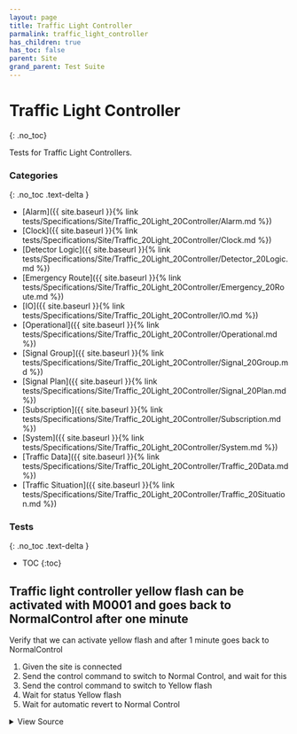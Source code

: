 ```yaml
---
layout: page
title: Traffic Light Controller
parmalink: traffic_light_controller
has_children: true
has_toc: false
parent: Site
grand_parent: Test Suite
---
```


# Traffic Light Controller
{: .no_toc}

Tests for Traffic Light Controllers.

### Categories
{: .no_toc .text-delta }
- [Alarm]({{ site.baseurl }}{% link tests/Specifications/Site/Traffic_20Light_20Controller/Alarm.md %})
- [Clock]({{ site.baseurl }}{% link tests/Specifications/Site/Traffic_20Light_20Controller/Clock.md %})
- [Detector Logic]({{ site.baseurl }}{% link tests/Specifications/Site/Traffic_20Light_20Controller/Detector_20Logic.md %})
- [Emergency Route]({{ site.baseurl }}{% link tests/Specifications/Site/Traffic_20Light_20Controller/Emergency_20Route.md %})
- [IO]({{ site.baseurl }}{% link tests/Specifications/Site/Traffic_20Light_20Controller/IO.md %})
- [Operational]({{ site.baseurl }}{% link tests/Specifications/Site/Traffic_20Light_20Controller/Operational.md %})
- [Signal Group]({{ site.baseurl }}{% link tests/Specifications/Site/Traffic_20Light_20Controller/Signal_20Group.md %})
- [Signal Plan]({{ site.baseurl }}{% link tests/Specifications/Site/Traffic_20Light_20Controller/Signal_20Plan.md %})
- [Subscription]({{ site.baseurl }}{% link tests/Specifications/Site/Traffic_20Light_20Controller/Subscription.md %})
- [System]({{ site.baseurl }}{% link tests/Specifications/Site/Traffic_20Light_20Controller/System.md %})
- [Traffic Data]({{ site.baseurl }}{% link tests/Specifications/Site/Traffic_20Light_20Controller/Traffic_20Data.md %})
- [Traffic Situation]({{ site.baseurl }}{% link tests/Specifications/Site/Traffic_20Light_20Controller/Traffic_20Situation.md %})

### Tests
{: .no_toc .text-delta }

- TOC
{:toc}

## Traffic light controller yellow flash can be activated with M0001 and goes back to NormalControl after one minute

Verify that we can activate yellow flash and after 1 minute goes back to NormalControl

1. Given the site is connected
2. Send the control command to switch to Normal Control, and wait for this
2. Send the control command to switch to Yellow flash
3. Wait for status Yellow flash
5. Wait for automatic revert to Normal Control

<details markdown="block">
  <summary>
     View Source
  </summary>
```ruby
Validator::Site.connected do |task,supervisor,site|
  prepare task, site
  switch_normal_control
  minutes = 1
  switch_yellow_flash timeout_minutes: minutes
  wait_normal_control timeout: minutes*60 + Validator.config['timeouts']['functional_position']
end
```
</details>



